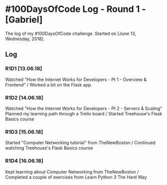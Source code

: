 # #100DaysOfCode Log - Round 1 - [Gabriel]

The log of my #100DaysOfCode challenge. Started on [June 13, Wednesday, 2018].

## Log

### R1D1 [13.06.18]
Watched "How the Internet Works for Developers - Pt 1 - Overview & Frontend" /
Worked a bit on the Flask app.

### R1D2 [14.06.18]
Watched "How the Internet Works for Developers - Pt 2 - Servers & Scaling"
Planned my learning path through a Trello board /
Started Treehouse's Flask Basics course

### R1D3 [15.06.18]
Started "Computer Networking tutorial" from TheNewBoston /
Continued watching Treehouse's Flask Basics course

### R1D4 [16.06.18]
Kept learning about Computer Networking from TheNewBoston  / 
Completed a couple of exercises from Learn Python 3 The Hard Way
